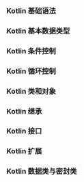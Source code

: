 ### Kotlin 基础语法
### Kotlin 基本数据类型
### Kotlin 条件控制
### Kotlin 循环控制
### Kotlin 类和对象
### Kotlin 继承
### Kotlin 接口
### Kotlin 扩展
### Kotlin 数据类与密封类